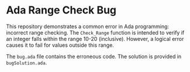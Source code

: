 # Ada Range Check Bug

This repository demonstrates a common error in Ada programming: incorrect range checking.  The `Check_Range` function is intended to verify if an integer falls within the range 10-20 (inclusive). However, a logical error causes it to fail for values outside this range.

The `bug.ada` file contains the erroneous code. The solution is provided in `bugSolution.ada`.
